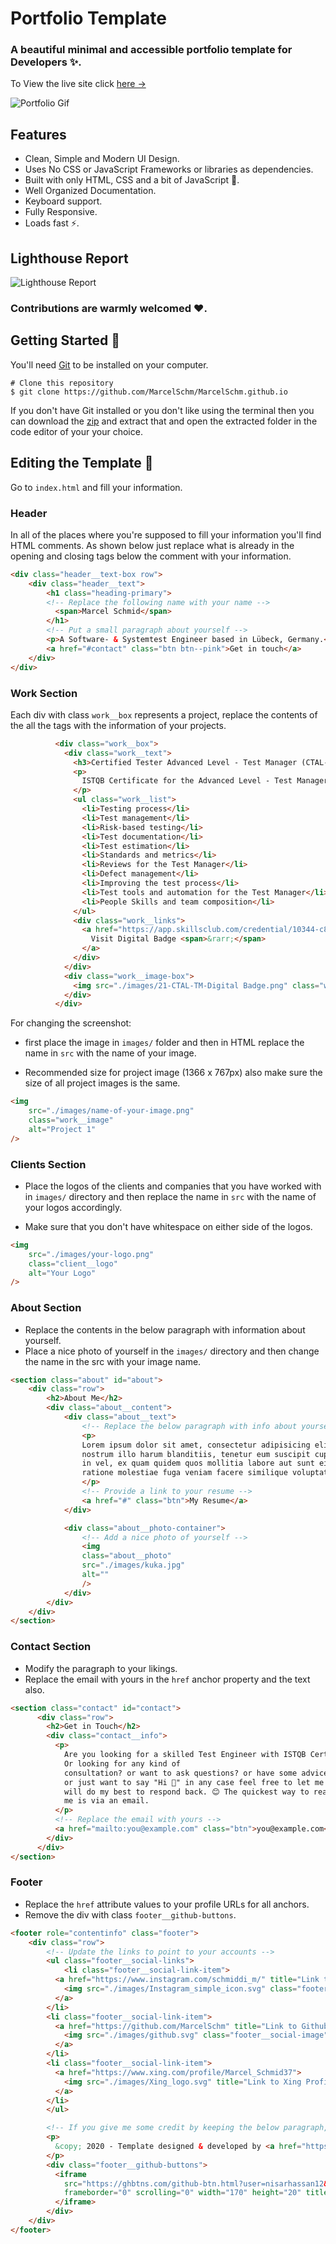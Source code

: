 # Portfolio Template

### A beautiful minimal and accessible portfolio template for Developers ✨.

To View the live site click [here &rarr;](https://marcelschm.github.io/)

![Portfolio Gif](/images/portfolio.gif)

## Features

- Clean, Simple and Modern UI Design.
- Uses No CSS or JavaScript Frameworks or libraries as dependencies.
- Built with only HTML, CSS and a bit of JavaScript 🔨.
- Well Organized Documentation.
- Keyboard support.
- Fully Responsive.
- Loads fast ⚡.

## Lighthouse Report

![Lighthouse Report](/images/lighthouse-report.png)

### Contributions are warmly welcomed ❤️.

## Getting Started 🚀

You'll need [Git](https://git-scm.com) to be installed on your computer. 
```
# Clone this repository
$ git clone https://github.com/MarcelSchm/MarcelSchm.github.io
```

If you don't have Git installed or you don't like using the terminal then you can download the [zip](https://github.com/MarcelSchm/MarcelSchm.github.io/archive/master.zip) and extract that and open the extracted folder in the code editor of your your choice.

## Editing the Template 🔨

Go to `index.html` and fill your information. 

### Header

In all of the places where you're supposed to fill your information you'll find HTML comments. As shown below just replace what is already in the opening and closing tags below the comment with your information.

```html
<div class="header__text-box row">
    <div class="header__text">
        <h1 class="heading-primary">
        <!-- Replace the following name with your name -->
          <span>Marcel Schmid</span>
        </h1>
        <!-- Put a small paragraph about yourself -->
        <p>A Software- & Systemtest Engineer based in Lübeck, Germany.</p>
        <a href="#contact" class="btn btn--pink">Get in touch</a>
    </div>
</div>
```

### Work Section

Each div with class `work__box` represents a project, replace the contents of the all the tags with the information of your projects.

```html
		  <div class="work__box">
            <div class="work__text">
              <h3>Certified Tester Advanced Level - Test Manager (CTAL-TM)</h3>
              <p>
                ISTQB Certificate for the Advanced Level - Test Manager
              </p>
              <ul class="work__list">
                <li>Testing process</li>
                <li>Test management</li>
                <li>Risk-based testing</li>
                <li>Test documentation</li>
                <li>Test estimation</li>
                <li>Standards and metrics</li>
                <li>Reviews for the Test Manager</li>
                <li>Defect management</li>
                <li>Improving the test process</li>
                <li>Test tools and automation for the Test Manager</li>
                <li>People Skills and team composition</li>
              </ul>
              <div class="work__links">
                <a href="https://app.skillsclub.com/credential/10344-c8310b3cb1c649a51098985881e4461b346e44015aec1f7cbacde82531e07c78?locale=de&badge=true" class="link__text">
                  Visit Digital Badge <span>&rarr;</span>
                </a>
              </div>
            </div>
            <div class="work__image-box">
              <img src="./images/21-CTAL-TM-Digital Badge.png" class="work__image" alt="CTAL-TM" />
            </div>
          </div>

```

For changing the screenshot:
- first place the image in `images/` folder and then in HTML replace the name in `src` with the name of your image.

- Recommended size for project image (1366 x 767px) also make sure the size of all  project images is the same.

```html
<img
    src="./images/name-of-your-image.png"
    class="work__image"
    alt="Project 1"
/>
```

### Clients Section

- Place the logos of the clients and companies that you have worked with in `images/` directory and then replace the name in `src` with the name of your logos accordingly.

- Make sure that you don't have whitespace on either side of the logos.

```html
<img
    src="./images/your-logo.png"
    class="client__logo"
    alt="Your Logo"
/>
```

### About Section

- Replace the contents in the below paragraph with information about yourself.
- Place a nice photo of yourself in the `images/` directory and then change the name in the src with your image name.

```html
<section class="about" id="about">
    <div class="row">
        <h2>About Me</h2>
        <div class="about__content">
            <div class="about__text">
                <!-- Replace the below paragraph with info about yourself -->
                <p>
                Lorem ipsum dolor sit amet, consectetur adipisicing elit. Eos id
                nostrum illo harum blanditiis, tenetur eum suscipit cupiditate
                in vel, ex quam quidem quos mollitia labore aut sunt eius
                ratione molestiae fuga veniam facere similique voluptate.
                </p>
                <!-- Provide a link to your resume -->
                <a href="#" class="btn">My Resume</a>
            </div>

            <div class="about__photo-container">
                <!-- Add a nice photo of yourself -->
                <img
                class="about__photo"
                src="./images/kuka.jpg"
                alt=""
                />
            </div>
        </div>
    </div>
</section>
```

### Contact Section

- Modify the paragraph to your likings.
- Replace the email with yours in the `href` anchor property and the text also.

```html
<section class="contact" id="contact">
      <div class="row">
        <h2>Get in Touch</h2>
        <div class="contact__info">
          <p>
            Are you looking for a skilled Test Engineer with ISTQB Certificates and a look for details?
			Or looking for any kind of
			consultation? or want to ask questions? or have some advice for me
			or just want to say "Hi 👋" in any case feel free to let me know. I
			will do my best to respond back. 😊 The quickest way to reach out to
			me is via an email.
          </p>
          <!-- Replace the email with yours -->
          <a href="mailto:you@example.com" class="btn">you@example.com</a>
        </div>
      </div>
</section>
```

### Footer

- Replace the `href` attribute values to your profile URLs for all anchors.
- Remove the div with class `footer__github-buttons`.

```html
<footer role="contentinfo" class="footer">
    <div class="row">
        <!-- Update the links to point to your accounts -->
        <ul class="footer__social-links">
            <li class="footer__social-link-item">
          <a href="https://www.instagram.com/schmiddi_m/" title="Link to Instagram Profile">
            <img src="./images/Instagram_simple_icon.svg" class="footer__social-image" alt="Instagram">
          </a>
        </li>
        <li class="footer__social-link-item">
          <a href="https://github.com/MarcelSchm" title="Link to Github Profile">
            <img src="./images/github.svg" class="footer__social-image" alt="Github">
          </a>
        </li>
        <li class="footer__social-link-item">
          <a href="https://www.xing.com/profile/Marcel_Schmid37">
            <img src="./images/Xing_logo.svg" title="Link to Xing Profile" class="footer__social-image" alt="Xing">
          </a>
        </li>
        </ul>

        <!-- If you give me some credit by keeping the below paragraph, will be huge for me 😊 Thanks. -->
        <p>
          &copy; 2020 - Template designed & developed by <a href="https://nisar.dev">Nisar</a>.
        </p>
        <div class="footer__github-buttons">
          <iframe
            src="https://ghbtns.com/github-btn.html?user=nisarhassan12&repo=portfolio-template&type=watch&count=true" 
            frameborder="0" scrolling="0" width="170" height="20" title="Watch Portfolio Template on GitHub">
          </iframe>
        </div>
    </div>
</footer>
```
